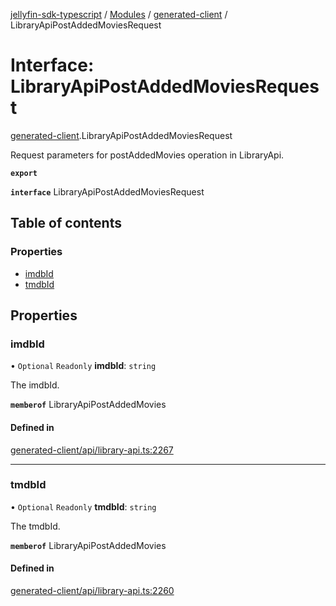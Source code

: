[jellyfin-sdk-typescript](../README.md) / [Modules](../modules.md) / [generated-client](../modules/generated_client.md) / LibraryApiPostAddedMoviesRequest

# Interface: LibraryApiPostAddedMoviesRequest

[generated-client](../modules/generated_client.md).LibraryApiPostAddedMoviesRequest

Request parameters for postAddedMovies operation in LibraryApi.

**`export`**

**`interface`** LibraryApiPostAddedMoviesRequest

## Table of contents

### Properties

- [imdbId](generated_client.LibraryApiPostAddedMoviesRequest.md#imdbid)
- [tmdbId](generated_client.LibraryApiPostAddedMoviesRequest.md#tmdbid)

## Properties

### imdbId

• `Optional` `Readonly` **imdbId**: `string`

The imdbId.

**`memberof`** LibraryApiPostAddedMovies

#### Defined in

[generated-client/api/library-api.ts:2267](https://github.com/thornbill/jellyfin-sdk-typescript/blob/0f61f16/src/generated-client/api/library-api.ts#L2267)

___

### tmdbId

• `Optional` `Readonly` **tmdbId**: `string`

The tmdbId.

**`memberof`** LibraryApiPostAddedMovies

#### Defined in

[generated-client/api/library-api.ts:2260](https://github.com/thornbill/jellyfin-sdk-typescript/blob/0f61f16/src/generated-client/api/library-api.ts#L2260)
